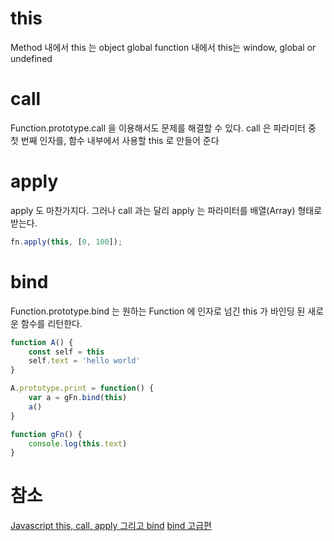 
# this
Method 내에서 this 는 object
global function 내에서 this는 window, global or undefined

# call
Function.prototype.call 을 이용해서도 문제를 해결할 수 있다. call 은 파라미터 중 첫 번째 인자를, 함수 내부에서 사용할 this 로 만들어 준다

# apply
apply 도 마찬가지다. 그러나 call 과는 달리 apply 는 파라미터를 배열(Array) 형태로 받는다.
```js
fn.apply(this, [0, 100]);
```

# bind
Function.prototype.bind 는 원하는 Function 에 인자로 넘긴 this 가 바인딩 된 새로운 함수를 리턴한다.
```js
function A() {
    const self = this
    self.text = 'hello world'
}

A.prototype.print = function() {
    var a = gFn.bind(this)
    a()
}

function gFn() {
    console.log(this.text)
}
```

# 참소
[Javascript this, call, apply 그리고 bind](https://blog.weirdx.io/post/3214)
[bind 고급편](https://developer.mozilla.org/en-US/docs/Web/JavaScript/Reference/Global_Objects/Function/bind#Bound_functions_used_as_constructors)
